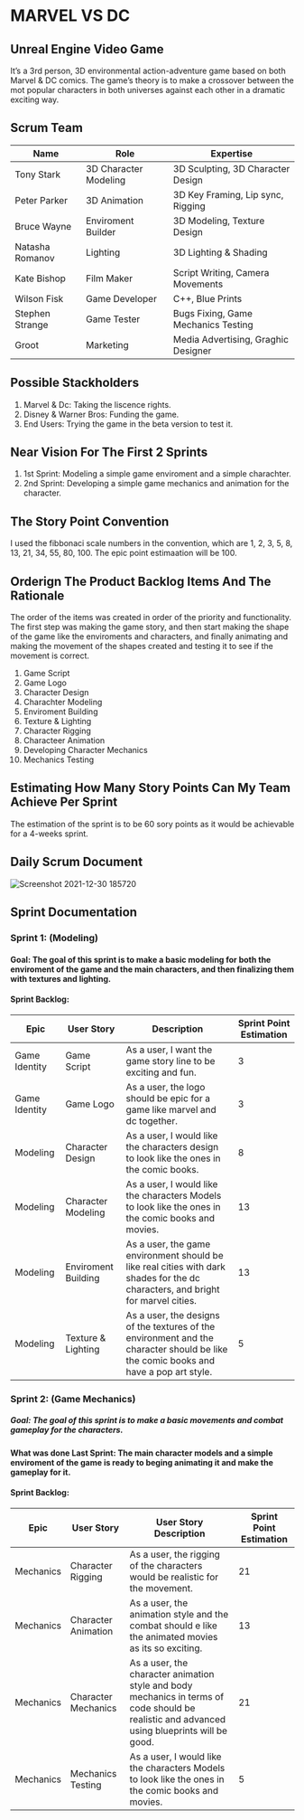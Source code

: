 # MARVEL VS DC
## Unreal Engine Video Game

It’s a 3rd person, 3D environmental action-adventure game based on both Marvel & DC comics. The game’s theory is to make a crossover between the mot popular characters in both universes against each other in a dramatic exciting way. 



## Scrum Team

| Name            | Role                  | Expertise                            |
|-----------------|-----------------------|--------------------------------------|
| Tony Stark      | 3D Character Modeling | 3D Sculpting, 3D Character Design    |
| Peter Parker    | 3D Animation          | 3D Key Framing, Lip sync, Rigging    |
| Bruce Wayne     | Enviroment Builder    | 3D Modeling, Texture Design          |
| Natasha Romanov | Lighting              | 3D Lighting & Shading                |
| Kate Bishop     | Film Maker            | Script Writing, Camera Movements     |
| Wilson Fisk     | Game Developer        | C++, Blue Prints                     |
| Stephen Strange | Game Tester           | Bugs Fixing, Game Mechanics Testing  |
| Groot           | Marketing             | Media Advertising, Graghic Designer  |


## Possible Stackholders

1. Marvel & Dc: Taking the liscence rights.
2. Disney & Warner Bros: Funding the game.
3. End Users: Trying the game in the beta version to test it.

## Near Vision For The First 2 Sprints

1. 1st Sprint: Modeling a simple game enviroment and a simple charachter.
2. 2nd Sprint: Developing a simple game mechanics and animation for the character. 


## The Story Point Convention

I used the fibbonaci scale numbers in the convention, which are 1, 2, 3, 5, 8, 13, 21, 34, 55, 80, 100. 
The epic point estimaation will be 100.


## Orderign The Product Backlog Items And The Rationale

The order of the items was created in order of the priority and functionality. The first step was making the game story, and then start making the shape of the game like the enviroments and characters, and finally animating and making the movement of the shapes created and testing it to see if the movement is correct.

1. Game Script
2. Game Logo
3. Character Design
4. Charachter Modeling
5. Enviroment Building
6. Texture & Lighting
7. Character Rigging
8. Characteer Animation
9. Developing Character Mechanics
10. Mechanics Testing


## Estimating How Many Story Points Can My Team Achieve Per Sprint

The estimation of the sprint is to be 60 sory points as it would be achievable for a 4-weeks sprint.


## Daily Scrum Document

![Screenshot 2021-12-30 185720](https://user-images.githubusercontent.com/72530029/147773038-ea3be0fb-88a8-443f-a311-1859c79a902d.png)


## Sprint Documentation
### Sprint 1: (Modeling)

#### Goal: The goal of this sprint is to make a basic modeling for both the enviroment of the game and the main characters, and then finalizing them with textures and lighting.

#### Sprint Backlog:
| Epic          | User Story          | Description                                                                                                                           | Sprint Point  Estimation |
|---------------|---------------------|---------------------------------------------------------------------------------------------------------------------------------------|--------------------------|
| Game Identity | Game Script         | As a user, I want the game story line to be exciting and fun.                                                                         | 3                        |
| Game Identity | Game Logo           | As a user, the logo should be epic for a game like marvel and  dc together.                                                           | 3                        |
| Modeling      | Character Design    | As a user, I would like the characters design to look like the ones in the comic books.                                               | 8                        |
| Modeling      | Character Modeling  | As a user, I would like the characters Models to look like the ones in the comic books and movies.                                    | 13                       |
| Modeling      | Enviroment Building | As a user, the game environment should be like real cities with  dark shades for the dc characters, and bright for marvel cities.     | 13                       |
| Modeling      | Texture & Lighting  | As a user, the designs of the textures of the environment and the  character should be like the comic books and have a pop art style. | 5                        |



### Sprint 2: (Game Mechanics)

##### Goal: The goal of this sprint is to make a basic movements and combat gameplay for the characters.
#### What was done Last Sprint: The main character models and a simple enviroment of the game is ready to beging animating it and make the gameplay for it.
#### Sprint Backlog:
| Epic      | User Story          | User Story Description                                                                                                                        | Sprint Point  Estimation |
|-----------|---------------------|-----------------------------------------------------------------------------------------------------------------------------------------------|--------------------------|
| Mechanics | Character Rigging   | As a user, the rigging of the characters would be realistic for  the movement.                                                                | 21                       |
| Mechanics | Character Animation | As a user, the animation style and the combat should e like the  animated movies as its so exciting.                                          | 13                       |
| Mechanics | Character Mechanics | As a user, the character animation style and body mechanics in terms  of code should be realistic and advanced using blueprints will be good. | 21                       |
| Mechanics | Mechanics Testing   | As a user, I would like the characters Models to look like the ones in the comic books and movies.                                            | 5                        |
